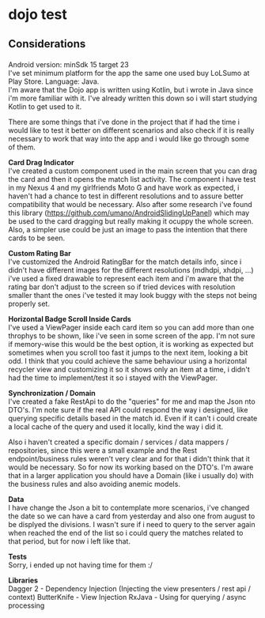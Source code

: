 # dojo test

## Considerations<p>

Android version: minSdk 15 target 23<br>
I've set minimum platform for the app the same one used buy LoLSumo at Play Store.
Language: Java.<br>
I'm aware that the Dojo app is written using Kotlin, but i wrote in Java since i'm more familiar with it. I've already written this down so i will start studying Kotlin to get used to it.
<p>
There are some things that i've done in the project that if had the time i would like to test it better on different scenarios and also check if it is really necessary  to work that way into the app and i would like go through some of them.


**Card Drag Indicator**<br>
I've created a custom component used in the main screen that you can drag the card and then it opens the match list activity. The component i have test in my Nexus 4 and my girlfriends Moto G and have work as expected, i haven't had a chance to test in different resolutions and to assure better compatibility that would be necessary. Also after some research i've found this library (https://github.com/umano/AndroidSlidingUpPanel) which may be used to the card dragging but really making it ocuppy the whole screen. Also, a simpler use could be just an image to pass the intention that there cards to be seen.

**Custom Rating Bar**<br>
I've customized the Android RatingBar for the match details info, since i didn't have different images for the different resolutions (mdhdpi, xhdpi, ...) i've used a fixed drawable to represent each item and i'm aware that the rating bar don't adjust to the screen so if tried devices with resolution smaller thant the ones i've tested it may look buggy with the steps not being properly set.

**Horizontal Badge Scroll Inside Cards**<br>
I've used a ViewPager inside each card item so you can add more than one throphys to be shown, like i've seen in some screen 
of the app. I'm not sure if memory-wise this would be the best option, it is working as expected but sometimes when you scroll too fast it jumps to the next item, looking a bit odd. I think that you could achieve the same behaviour using a horizontal recycler view and customizing it so it shows only an item at a time, i didn't had the time to implement/test it so i stayed with the ViewPager.

**Synchronization / Domain**<br>
I've created a fake RestApi to do the "queries" for me and map the Json nto DTO's. I'm note sure if the real API could respond the way i designed, like querying specific details based in the match id. Even if it can't i could create a local cache of the query and used it locally, kind the way i did it.

Also i haven't created a specific domain / services / data mappers / repositories, since this were a small example and the 
Rest endpoint/business rules weren't very clear and for that i didn't think that it would be necessary. So for now its working based on the DTO's. I'm aware that in a larger application you should have a Domain (like i usually do)  with the business rules and also avoiding  anemic models.

**Data**<br>
I have change the Json a bit to contemplate more scenarios, i've changed the date so we can have a card from yesterday and 
also one from august to be displyed the divisions. I wasn't sure if i need to query to the server again when reached the 
end of the list so i could query the matches related to that period, but for now i left like that.

**Tests**<br>
Sorry, i ended up not having time for them :/


**Libraries**<br>
Dagger 2 - Dependency Injection (Injecting the view presenters / rest api / context)
ButterKnife - View Injection
RxJava - Using for querying / async processing
